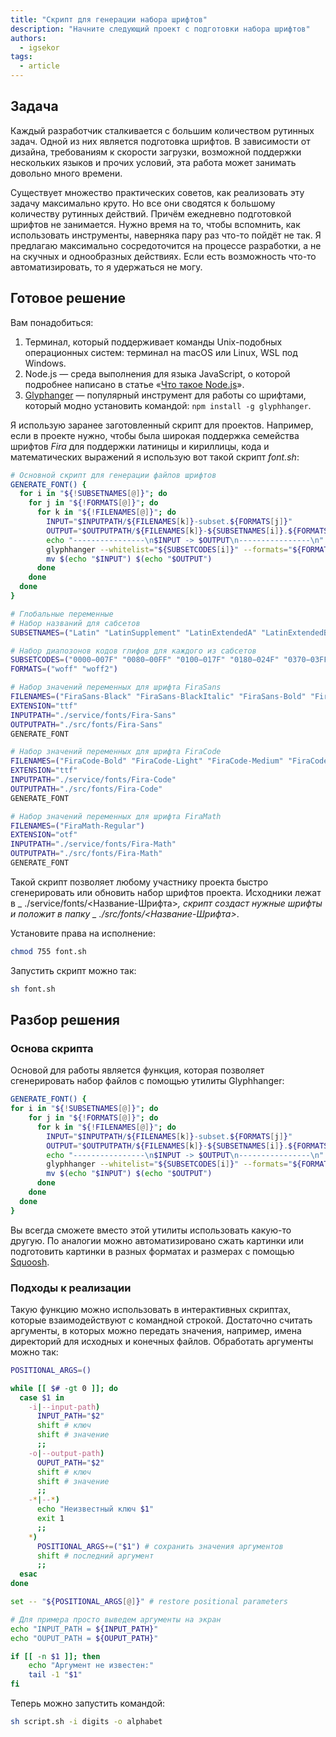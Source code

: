 ```yaml
---
title: "Скрипт для генерации набора шрифтов"
description: "Начните следующий проект с подготовки набора шрифтов"
authors:
  - igsekor
tags:
  - article
---
```


## Задача

Каждый разработчик сталкивается с большим количеством рутинных задач. Одной из них является подготовка шрифтов. В зависимости от дизайна, требованиям к скорости загрузки, возможной поддержки нескольких языков и прочих условий, эта работа может занимать довольно много времени.

Существует множество практических советов, как реализовать эту задачу максимально круто. Но все они сводятся к большому количеству рутинных действий. Причём ежедневно подготовкой шрифтов не занимается. Нужно время на то, чтобы вспомнить, как использовать инструменты, наверняка пару раз что-то пойдёт не так. Я предлагаю максимально сосредоточится на процессе разработки, а не на скучных и однообразных действиях. Если есть возможность что-то автоматизировать, то я удержаться не могу.

## Готовое решение

Вам понадобиться:

1. Терминал, который поддерживает команды Unix-подобных операционных систем: терминал на macOS или Linux, WSL под Windows.
2. Node.js — среда выполнения для языка JavaScript, о которой подробнее написано в статье «[Что такое Node.js](/tools/nodejs/)».
3. [Glyphanger](https://www.npmjs.com/package/glyphhanger) — популярный инструмент для работы со шрифтами, который модно установить командой: `npm install -g glyphhanger`.

Я использую заранее заготовленный скрипт для проектов. Например, если в проекте нужно, чтобы была широкая поддержка семейства шрифтов _Fira_ для поддержки латиницы и кириллицы, кода и математических выражений я использую вот такой скрипт _font.sh_:

```bash
# Основной скрипт для генерации файлов шрифтов
GENERATE_FONT() {
  for i in "${!SUBSETNAMES[@]}"; do
    for j in "${!FORMATS[@]}"; do
      for k in "${!FILENAMES[@]}"; do
        INPUT="$INPUTPATH/${FILENAMES[k]}-subset.${FORMATS[j]}"
        OUTPUT="$OUTPUTPATH/${FILENAMES[k]}-${SUBSETNAMES[i]}.${FORMATS[j]}"
        echo "----------------\n$INPUT -> $OUTPUT\n----------------\n"
        glyphhanger --whitelist="${SUBSETCODES[i]}" --formats="${FORMATS[j]}" --subset="$INPUTPATH/${FILENAMES[k]}.$EXTENSION" --css
        mv $(echo "$INPUT") $(echo "$OUTPUT")
      done
    done
  done
}

# Глобальные переменные
# Набор названий для сабсетов
SUBSETNAMES=("Latin" "LatinSupplement" "LatinExtendedA" "LatinExtendedB" "GreekCoptic" "Cyrilic" "CyrilicSupplement")

# Набор диапозонов кодов глифов для каждого из сабсетов
SUBSETCODES=("0000−007F" "0080−00FF" "0100−017F" "0180−024F" "0370−03FF" "0400−04FF" "0500−052F")
FORMATS=("woff" "woff2")

# Набор значений переменных для шрифта FiraSans
FILENAMES=("FiraSans-Black" "FiraSans-BlackItalic" "FiraSans-Bold" "FiraSans-BoldItalic" "FiraSans-ExtraBold" "FiraSans-ExtraBoldItalic" "FiraSans-ExtraLight" "FiraSans-LightItalic" "FiraSans-Italic" "FiraSans-Light" "FiraSans-LightItalic" "FiraSans-Medium" "FiraSans-MediumItalic" "FiraSans-Regular" "FiraSans-SemiBold" "FiraSans-SemiBoldItalic" "FiraSans-Thin" "FiraSans-ThinItalic")
EXTENSION="ttf"
INPUTPATH="./service/fonts/Fira-Sans"
OUTPUTPATH="./src/fonts/Fira-Sans"
GENERATE_FONT

# Набор значений переменных для шрифта FiraCode
FILENAMES=("FiraCode-Bold" "FiraCode-Light" "FiraCode-Medium" "FiraCode-Regular" "FiraCode-SemiBold")
EXTENSION="ttf"
INPUTPATH="./service/fonts/Fira-Code"
OUTPUTPATH="./src/fonts/Fira-Code"
GENERATE_FONT

# Набор значений переменных для шрифта FiraMath
FILENAMES=("FiraMath-Regular")
EXTENSION="otf"
INPUTPATH="./service/fonts/Fira-Math"
OUTPUTPATH="./src/fonts/Fira-Math"
GENERATE_FONT
```

Такой скрипт позволяет любому участнику проекта быстро сгенерировать или обновить набор шрифтов проекта. Исходники лежат в _ ./service/fonts/\<Название-Шрифта\>_, скрипт создаст нужные шрифты и положит в папку _ ./src/fonts/\<Название-Шрифта\>_.

Установите права на исполнение:

```bash
chmod 755 font.sh
```

Запустить скрипт можно так:

```bash
sh font.sh
```

## Разбор решения

### Основа скрипта

Основой для работы является функция, которая позволяет сгенерировать набор файлов с помощью утилиты Glyphhanger:

```bash
GENERATE_FONT() {
for i in "${!SUBSETNAMES[@]}"; do
    for j in "${!FORMATS[@]}"; do
      for k in "${!FILENAMES[@]}"; do
        INPUT="$INPUTPATH/${FILENAMES[k]}-subset.${FORMATS[j]}"
        OUTPUT="$OUTPUTPATH/${FILENAMES[k]}-${SUBSETNAMES[i]}.${FORMATS[j]}"
        echo "----------------\n$INPUT -> $OUTPUT\n----------------\n"
        glyphhanger --whitelist="${SUBSETCODES[i]}" --formats="${FORMATS[j]}" --subset="$INPUTPATH/${FILENAMES[k]}.$EXTENSION" --css
        mv $(echo "$INPUT") $(echo "$OUTPUT")
      done
    done
  done
}
```

Вы всегда сможете вместо этой утилиты использовать какую-то другую. По аналогии можно автоматизировано сжать картинки или подготовить картинки в разных форматах и размерах с помощью [Squoosh](https://squoosh.app).

### Подходы к реализации

Такую функцию можно использовать в интерактивных скриптах, которые взаимодействуют с командной строкой. Достаточно считать аргументы, в которых можно передать значения, например, имена директорий для исходных и конечных файлов. Обработать аргументы можно так:

```bash
POSITIONAL_ARGS=()

while [[ $# -gt 0 ]]; do
  case $1 in
    -i|--input-path)
      INPUT_PATH="$2"
      shift # ключ
      shift # значение
      ;;
    -o|--output-path)
      OUPUT_PATH="$2"
      shift # ключ
      shift # значение
      ;;
    -*|--*)
      echo "Неизвестный ключ $1"
      exit 1
      ;;
    *)
      POSITIONAL_ARGS+=("$1") # сохранить значения аргументов
      shift # последний аргумент
      ;;
  esac
done

set -- "${POSITIONAL_ARGS[@]}" # restore positional parameters

# Для примера просто выведем аргументы на экран
echo "INPUT_PATH = ${INPUT_PATH}"
echo "OUPUT_PATH = ${OUPUT_PATH}"

if [[ -n $1 ]]; then
    echo "Аргумент не известен:"
    tail -1 "$1"
fi
```

Теперь можно запустить командой:

```bash
sh script.sh -i digits -o alphabet
```
